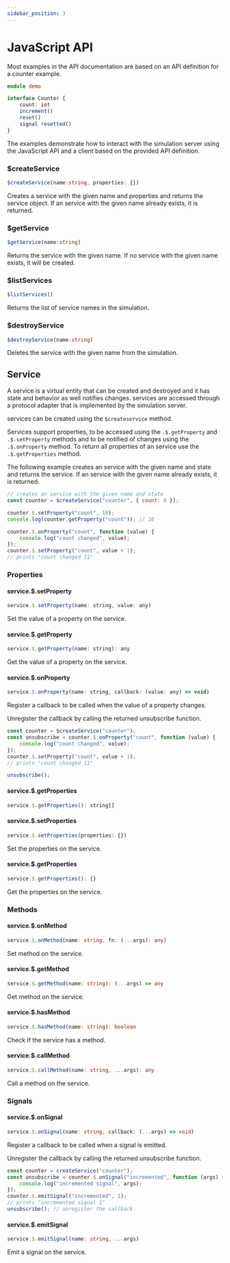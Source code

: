 ```yaml
---
sidebar_position: 3
---
```


# JavaScript API

Most examples in the API documentation are based on an API definition for a counter example.

```ts
module demo

interface Counter {
    count: int
    increment()
    reset()
    signal resetted()
}
```

The examples demonstrate how to interact with the simulation server using the JavaScript API and a client based on the provided API definition.



### $createService

```ts
$createService(name:string, properties: {})
```

Creates a service with the given name and properties and returns the service object. If an service with the given name already exists, it is returned.

### $getService

```ts
$getService(name:string)
```

Returns the service with the given name. If no service with the given name exists, it will be created.

### $listServices

```ts
$listServices()
```

Returns the list of service names in the simulation.

### $destroyService

```ts
$destroyService(name:string)
```

Deletes the service with the given name from the simulation.

## Service

A service is a virtual entity that can be created and destroyed and it has state and behavior as well notifies changes. services are accessed through a protocol adapter that is implemented by the simulation server.

services can be created using the `$createservice` method.

Services support properties, to be accessed using the `.$.getProperty` and `.$.setProperty` methods and to be notified of changes using the `.$.onProperty` method. To return all properties of an service use the `.$.getProperties` method. 

The following example creates an service with the given name and state and returns the service. If an service with the given name already exists, it is returned.

```js
// creates an service with the given name and state
const counter = $createService("counter", { count: 0 });

counter.$.setProperty("count", 10);
console.log(counter.getProperty("count")); // 10

counter.$.onProperty("count", function (value) {
    console.log("count changed", value);
});
counter.$.setProperty("count", value + 1);
// prints "count changed 11"
```

### Properties

#### service.$.setProperty

```js
service.$.setProperty(name: string, value: any)
```

Set the value of a property on the service.

#### service.$.getProperty

```js
service.$.getProperty(name: string): any
```

Get the value of a property on the service.

#### service.$.onProperty

```js
service.$.onProperty(name: string, callback: (value: any) => void)
```

Register a callback to be called when the value of a property changes.

Unregister the callback by calling the returned unsubscribe function.

```js
const counter = $createService("counter");
const unsubscribe = counter.$.onProperty("count", function (value) {
    console.log("count changed", value);
});
counter.$.setProperty("count", value + 1);
// prints "count changed 11"

unsubscribe();
```

#### service.$.getProperties

```js
service.$.getProperties(): string[]
```

#### service.$.setProperties

```ts
service.$.setProperties(properties: {})
```

Set the properties on the service.

#### service.$.getProperties

```ts
service.$.getProperties(): {}
```

Get the properties on the service.


### Methods

#### service.$.onMethod

```ts
service.$.onMethod(name: string, fn: (...args): any)
```

Set method on the service.

#### service.$.getMethod

```ts
service.$.getMethod(name: string): (...args) => any
```

Get method on the service.

#### service.$.hasMethod

```ts
service.$.hasMethod(name: string): boolean
```

Check if the service has a method.

#### service.$.callMethod

```ts
service.$.callMethod(name: string, ...args): any
```

Call a method on the service.


### Signals

#### service.$.onSignal

```ts
service.$.onSignal(name: string, callback: (...args) => void)
```

Register a callback to be called when a signal is emitted.

Unregister the callback by calling the returned unsubscribe function.

```js
const counter = createService("counter");
const unsubscribe = counter.$.onSignal("incremented", function (args) {
    console.log("incremented signal", args);
});
counter.$.emitSignal("incremented", 1);
// prints "incremented signal 1"
unsubscribe(); // unregister the callback
```

#### service.$.emitSignal

```ts   
service.$.emitSignal(name: string, ...args)
```

Emit a signal on the service.
